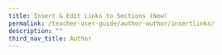 ```yaml
---
title: Insert & Edit Links to Sections (New)
permalink: /teacher-user-guide/author-author/insertlinks/
description: ""
third_nav_title: Author
---
```

